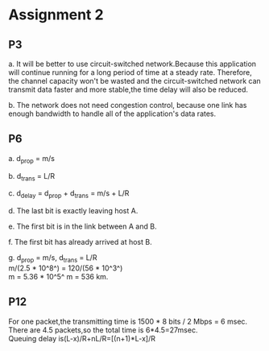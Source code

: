 # Assignment 2
## P3
a. It will be better to use circuit-switched network.Because this application will continue running for a long period of time at a steady rate.
Therefore, the channel capacity won't be wasted and the circuit-switched network can transmit data faster and more stable,the time delay will also be reduced.

b. The network does not need congestion control, because one link has enough bandwidth to handle all of the application's data rates.

## P6
a. d<sub>prop</sub> = m/s

b. d<sub>trans</sub> = L/R

c. d<sub>delay</sub> = d<sub>prop</sub> + d<sub>trans</sub> = m/s + L/R

d. The last bit is exactly leaving host A.

e. The first bit is in the link between A and B.

f. The first bit has already arrived at host B.

g. d<sub>prop</sub> = m/s, d<sub>trans</sub> = L/R  
   m/(2.5 * 10^8^) = 120/(56 * 10^3^)  
   m = 5.36 * 10^5^ m = 536 km.

## P12
For one packet,the transmitting time is 1500 * 8 bits / 2 Mbps = 6 msec.  
There are 4.5 packets,so the total time is 6*4.5=27msec.  
Queuing delay is(L-x)/R+nL/R=[(n+1)*L-x]/R